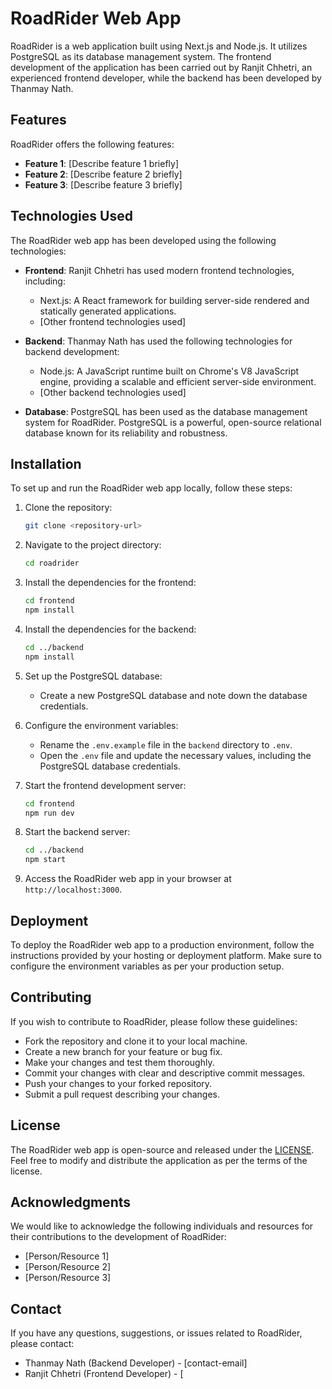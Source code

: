 # RoadRider Web App

RoadRider is a web application built using Next.js and Node.js. It utilizes PostgreSQL as its database management system. The frontend development of the application has been carried out by Ranjit Chhetri, an experienced frontend developer, while the backend has been developed by Thanmay Nath.

## Features

RoadRider offers the following features:

- **Feature 1**: [Describe feature 1 briefly]
- **Feature 2**: [Describe feature 2 briefly]
- **Feature 3**: [Describe feature 3 briefly]

## Technologies Used

The RoadRider web app has been developed using the following technologies:

- **Frontend**: Ranjit Chhetri has used modern frontend technologies, including:
  - Next.js: A React framework for building server-side rendered and statically generated applications.
  - [Other frontend technologies used]

- **Backend**: Thanmay Nath has used the following technologies for backend development:
  - Node.js: A JavaScript runtime built on Chrome's V8 JavaScript engine, providing a scalable and efficient server-side environment.
  - [Other backend technologies used]

- **Database**: PostgreSQL has been used as the database management system for RoadRider. PostgreSQL is a powerful, open-source relational database known for its reliability and robustness.

## Installation

To set up and run the RoadRider web app locally, follow these steps:

1. Clone the repository:

   ```bash
   git clone <repository-url>
   ```

2. Navigate to the project directory:

   ```bash
   cd roadrider
   ```

3. Install the dependencies for the frontend:

   ```bash
   cd frontend
   npm install
   ```

4. Install the dependencies for the backend:

   ```bash
   cd ../backend
   npm install
   ```

5. Set up the PostgreSQL database:
   - Create a new PostgreSQL database and note down the database credentials.

6. Configure the environment variables:

   - Rename the `.env.example` file in the `backend` directory to `.env`.
   - Open the `.env` file and update the necessary values, including the PostgreSQL database credentials.

7. Start the frontend development server:

   ```bash
   cd frontend
   npm run dev
   ```

8. Start the backend server:

   ```bash
   cd ../backend
   npm start
   ```

9. Access the RoadRider web app in your browser at `http://localhost:3000`.

## Deployment

To deploy the RoadRider web app to a production environment, follow the instructions provided by your hosting or deployment platform. Make sure to configure the environment variables as per your production setup.

## Contributing

If you wish to contribute to RoadRider, please follow these guidelines:

- Fork the repository and clone it to your local machine.
- Create a new branch for your feature or bug fix.
- Make your changes and test them thoroughly.
- Commit your changes with clear and descriptive commit messages.
- Push your changes to your forked repository.
- Submit a pull request describing your changes.

## License

The RoadRider web app is open-source and released under the [LICENSE](link-to-license-file). Feel free to modify and distribute the application as per the terms of the license.

## Acknowledgments

We would like to acknowledge the following individuals and resources for their contributions to the development of RoadRider:

- [Person/Resource 1]
- [Person/Resource 2]
- [Person/Resource 3]

## Contact

If you have any questions, suggestions, or issues related to RoadRider, please contact:

- Thanmay Nath (Backend Developer) - [contact-email]
- Ranjit Chhetri (Frontend Developer) - [
